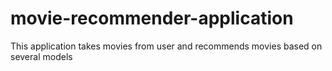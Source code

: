 # movie-recommender-application
This application takes movies from user and recommends movies based on several models
